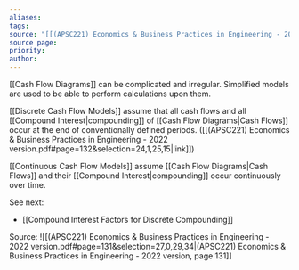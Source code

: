 ```yaml
---
aliases: 
tags: 
source: "[[(APSC221) Economics & Business Practices in Engineering - 2022 version.pdf#page=131&selection=27,0,29,34|(APSC221) Economics & Business Practices in Engineering - 2022 version, page 131]]"
source page: 
priority: 
author:
---
```

[[Cash Flow Diagrams]] can be complicated and irregular. Simplified models are used to be able to perform calculations upon them.

[[Discrete Cash Flow Models]] assume that all cash flows and all [[Compound Interest|compounding]] of [[Cash Flow Diagrams|Cash Flows]] occur at the end of conventionally defined periods. ([[(APSC221) Economics & Business Practices in Engineering - 2022 version.pdf#page=132&selection=24,1,25,15|link]])

 [[Continuous Cash Flow Models]] assume [[Cash Flow Diagrams|Cash Flows]] and their [[Compound Interest|compounding]] occur continuously over time.

See next:
- [[Compound Interest Factors for Discrete Compounding]]

Source:
![[(APSC221) Economics & Business Practices in Engineering - 2022 version.pdf#page=131&selection=27,0,29,34|(APSC221) Economics & Business Practices in Engineering - 2022 version, page 131]]